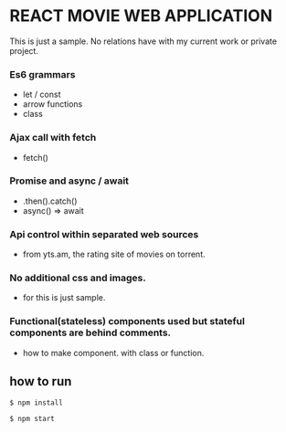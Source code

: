 # REACT MOVIE WEB APPLICATION

This is just a sample. No relations have with my current work or private project.

### Es6 grammars

* let / const
* arrow functions
* class

### Ajax call with fetch

* fetch()

### Promise and async / await

* .then().catch()
* async() => await

### Api control within separated web sources

* from yts.am, the rating site of movies on torrent.

### No additional css and images.

* for this is just sample.

### Functional(stateless) components used but stateful components are behind comments.

* how to make component. with class or function.

## how to run

    $ npm install

    $ npm start
